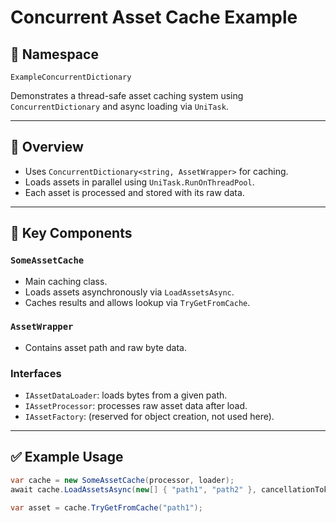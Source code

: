 # Concurrent Asset Cache Example

## 📍 Namespace
`ExampleConcurrentDictionary`

Demonstrates a thread-safe asset caching system using `ConcurrentDictionary` and async loading via `UniTask`.

---

## 🧩 Overview

- Uses `ConcurrentDictionary<string, AssetWrapper>` for caching.
- Loads assets in parallel using `UniTask.RunOnThreadPool`.
- Each asset is processed and stored with its raw data.

---

## 🧠 Key Components

### `SomeAssetCache`
- Main caching class.
- Loads assets asynchronously via `LoadAssetsAsync`.
- Caches results and allows lookup via `TryGetFromCache`.

### `AssetWrapper`
- Contains asset path and raw byte data.

### Interfaces
- `IAssetDataLoader`: loads bytes from a given path.
- `IAssetProcessor`: processes raw asset data after load.
- `IAssetFactory`: (reserved for object creation, not used here).

---

## ✅ Example Usage

```csharp
var cache = new SomeAssetCache(processor, loader);
await cache.LoadAssetsAsync(new[] { "path1", "path2" }, cancellationToken);

var asset = cache.TryGetFromCache("path1");
